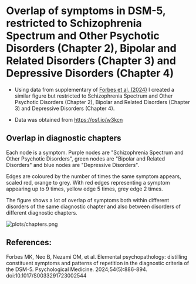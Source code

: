 # Overlap of symptoms in DSM-5, restricted to Schizophrenia Spectrum and Other Psychotic Disorders (Chapter 2), Bipolar and Related Disorders (Chapter 3) and Depressive Disorders (Chapter 4)

* Using data from supplementary of [Forbes et al. (2024)](https://doi.org/10.1017/S0033291723002544) I created a similar figure but restricted to Schizophrenia Spectrum and Other Psychotic Disorders (Chapter 2), Bipolar and Related Disorders (Chapter 3) and Depressive Disorders (Chapter 4).

* Data was obtained from https://osf.io/w3kcn

## Overlap in diagnostic chapters

Each node is a symptom. Purple nodes are "Schizophrenia Spectrum and Other Psychotic Disorders", green nodes are "Bipolar and Related Disorders" and blue nodes are "Depressive Disorders".

Edges are coloured by the number of times the same symptom appears, scaled red, orange to grey. With red edges representing a symptom appearing up to 9 times, yellow edge 5 times, grey edge 2 times.

The figure shows a lot of overlap of symptoms both within different disorders of the same diagnostic chapter and also between disorders of different diagnostic chapters.

![plots/chapters.png](plots/chapters.png)

## References:
Forbes MK, Neo B, Nezami OM, et al. Elemental psychopathology: distilling constituent symptoms and patterns of repetition in the diagnostic criteria of the DSM-5. Psychological Medicine. 2024;54(5):886-894. doi:10.1017/S0033291723002544
